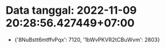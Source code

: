 # Data tanggal: 2022-11-09 20:28:56.427449+07:00

* {'8NuBstt6mtffvPqx': 7120, '1bWvPKVR2tCBuWvm': 2803}
